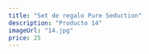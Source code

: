 ```yaml
---
title: "Set de regalo Pure Seduction"
description: "Producto 14"
imageUrl: "14.jpg"
price: 25
---
```

